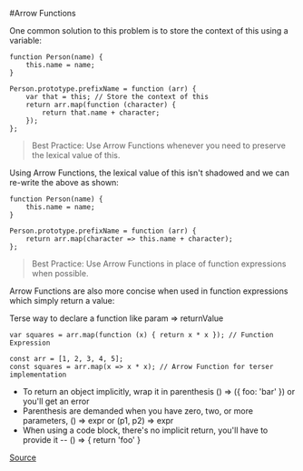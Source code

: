 #Arrow Functions

One common solution to this problem is to store the context of this using a variable:

```
function Person(name) {
    this.name = name;
}

Person.prototype.prefixName = function (arr) {
    var that = this; // Store the context of this
    return arr.map(function (character) {
        return that.name + character;
    });
};
```


> Best Practice: Use Arrow Functions whenever you need to preserve the lexical value of this.

Using Arrow Functions, the lexical value of this isn't shadowed and we can re-write the above as shown:

```
function Person(name) {
    this.name = name;
}

Person.prototype.prefixName = function (arr) {
    return arr.map(character => this.name + character);
};
```


> Best Practice: Use Arrow Functions in place of function expressions when possible.

Arrow Functions are also more concise when used in function expressions which simply return a value:

Terse way to declare a function like param => returnValue

```
var squares = arr.map(function (x) { return x * x }); // Function Expression
```

```
const arr = [1, 2, 3, 4, 5];
const squares = arr.map(x => x * x); // Arrow Function for terser implementation
```


- To return an object implicitly, wrap it in parenthesis () => ({ foo: 'bar' }) or you'll get an error
- Parenthesis are demanded when you have zero, two, or more parameters, () => expr or (p1, p2) => expr
- When using a code block, there's no implicit return, you'll have to provide it -- () => { return 'foo' }


[Source](https://github.com/DrkSephy/es6-cheatsheet#arrow-functions)


